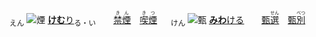 <ruby><sub>えん</sub><br><img alt="煙" src="svg/煙2.svg" align="top"></ruby> <ins>[**けむ**り](https://jisho.org/search/けむ)</ins><sub>る・い</sub>　　<ins>[<ruby>禁煙<rt>きん　　</rt></ruby>](https://jisho.org/search/禁煙)</ins>　[<ruby>喫煙<rt>きつ　　</rt></ruby>](https://jisho.org/search/喫煙)
　
<ruby><sub>けん</sub><br><img alt="甄" src="svg/甄1.svg" align="top"></ruby> <ins>[**みわ**ける](https://jisho.org/search/見分ける)</ins>　　<ins>[<ruby>甄選<rt>　　せん</rt></ruby>](https://jisho.org/search/甄選)</ins>　[<ruby>甄別<rt>　　べつ</rt></ruby>](https://jisho.org/search/甄別)
